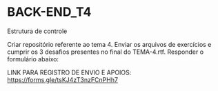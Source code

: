 # BACK-END_T4
Estrutura de controle

Criar repositório referente ao tema 4. Enviar os arquivos de exercícios e cumprir os 3 desafios presentes no final do TEMA-4.rtf. Responder o formulário abaixo:

LINK PARA REGISTRO DE ENVIO E APOIOS: https://forms.gle/tsKJ4zT3nzFCnPHh7
